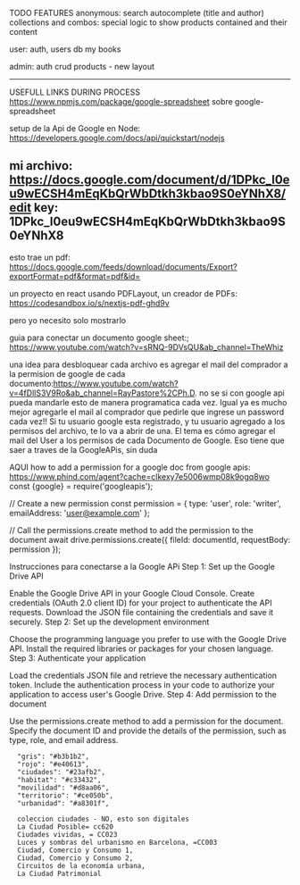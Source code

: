 TODO FEATURES
anonymous:
search autocomplete (title and author)
collections and combos: special logic to show products contained and their content

user:
auth, users db
my books

admin:
auth
crud products - new layout

--------

USEFULL LINKS DURING PROCESS
https://www.npmjs.com/package/google-spreadsheet  sobre google-spreadsheet

setup de la Api de Google en Node: https://developers.google.com/docs/api/quickstart/nodejs

mi archivo: https://docs.google.com/document/d/1DPkc_l0eu9wECSH4mEqKbQrWbDtkh3kbao9S0eYNhX8/edit
key: 1DPkc_l0eu9wECSH4mEqKbQrWbDtkh3kbao9S0eYNhX8
---

esto trae un pdf: https://docs.google.com/feeds/download/documents/Export?exportFormat=pdf&format=pdf&id=<id>

un proyecto en react usando PDFLayout, un creador de PDFs: https://codesandbox.io/s/nextjs-pdf-ghd9v

pero yo necesito solo mostrarlo

guia para conectar un documento google sheet:; https://www.youtube.com/watch?v=sRNQ-9DVsQU&ab_channel=TheWhiz


una idea para desbloquear cada archivo es agregar el mail del comprador a la permision de google de cada documento:https://www.youtube.com/watch?v=4fDllS3V9Ro&ab_channel=RayPastore%2CPh.D.
no se si con google api pueda mandarle esto de manera programatica cada vez. Igual ya es mucho mejor agregarle el mail al comprador que pedirle que ingrese un password cada vez!!
Si tu usuario google esta registrado, y tu usuario agregado a los permisos del archivo, te lo va a abrir de una. El tema es cómo agregar el mail del User a los permisos de cada Documento de Google. Eso tiene que saer a traves de la GoogleAPis, sin duda


AQUI how to add a permission for a google doc from google apis:
https://www.phind.com/agent?cache=clkexy7e5006wmp08k9ogq8wo
const {google} = require('googleapis');

// Create a new permission
const permission = {
    type: 'user',
    role: 'writer',
    emailAddress: 'user@example.com'
};

// Call the permissions.create method to add the permission to the document
await drive.permissions.create({
    fileId: documentId,
    requestBody: permission
});

Instrucciones para conectarse a la Google APi
Step 1: Set up the Google Drive API

Enable the Google Drive API in your Google Cloud Console.
Create credentials (OAuth 2.0 client ID) for your project to authenticate the API requests.
Download the JSON file containing the credentials and save it securely.
Step 2: Set up the development environment

Choose the programming language you prefer to use with the Google Drive API.
Install the required libraries or packages for your chosen language.
Step 3: Authenticate your application

Load the credentials JSON file and retrieve the necessary authentication token.
Include the authentication process in your code to authorize your application to access user's Google Drive.
Step 4: Add permission to the document

Use the permissions.create method to add a permission for the document.
Specify the document ID and provide the details of the permission, such as type, role, and email address.


      "gris": "#b3b1b2",
      "rojo": "#e40613",
      "ciudades": "#23afb2",
      "habitat": "#c33432",
      "movilidad": "#d8aa06",
      "territorio": "#ce050b",
      "urbanidad": "#a8301f",

      coleccion ciudades - NO, esto son digitales
      La Ciudad Posible= cc620
      Ciudades vividas, = CC023
      Luces y sombras del urbanismo en Barcelona, =CC003
      Ciudad, Comercio y Consumo 1, 
      Ciudad, Comercio y Consumo 2, 
      Circuitos de la economía urbana, 
      La Ciudad Patrimonial 

